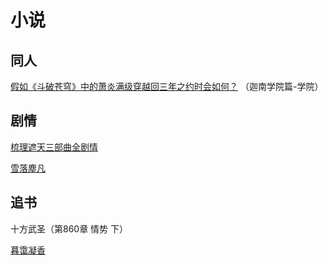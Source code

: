 # 小说

## 同人

[假如《斗破苍穹》中的萧炎满级穿越回三年之约时会如何？](https://www.zhihu.com/question/505387644/answer/2267795252) （迦南学院篇-学院）

## 剧情

[梳理遮天三部曲全剧情](https://www.zhihu.com/question/460617442/answer/2021124530)

[雪落塵凡](https://rosonbook.com/forum-69-1.html)

## 追书

十方武圣（第860章 情势 下）

[暮霭凝香](https://www.cool18.com/bbs4/index.php?app=forum&act=threadview&tid=13911169)

